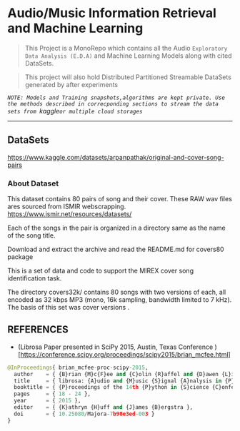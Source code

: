 # Audio/Music Information Retrieval and Machine Learning
> This Project is a MonoRepo which contains all the Audio `Exploratory Data Analysis (E.D.A)` and
> Machine Learning Models along with cited DataSets.

> This project will also hold Distributed Partitioned Streamable DataSets generated by after experiments

*`NOTE: Models and Training snapshots,algorithms are kept private. Use the methods described in correcponding sections to stream the data sets from `kaggle` or multiple cloud storages `*
____________________

## DataSets
https://www.kaggle.com/datasets/arpanpathak/original-and-cover-song-pairs 

### About Dataset
This dataset contains 80 pairs of song and their cover.
These RAW wav files ares sourced from ISMIR webscrapping.
https://www.ismir.net/resources/datasets/

Each of the songs in the pair is organized in a directory same as the name of the song title.

Download and extract the archive and read the README.md for covers80 package

This is a set of data and code to support the MIREX cover song 
identification task.

The directory covers32k/ contains 80 songs with two versions of 
each, all encoded as 32 kbps MP3 (mono, 16k sampling, bandwidth 
limited to 7 kHz). The basis of this set was cover versions .

## REFERENCES
* (Librosa Paper presented in SciPy 2015, Austin, Texas Conference  )[https://conference.scipy.org/proceedings/scipy2015/brian_mcfee.html]

```python
@InProceedings{ brian_mcfee-proc-scipy-2015,
  author    = { {B}rian {M}c{F}ee and {C}olin {R}affel and {D}awen {L}iang and {D}aniel {P}.{W}. {E}llis and {M}att {M}c{V}icar and {E}ric {B}attenberg and {O}riol {N}ieto },
  title     = { librosa: {A}udio and {M}usic {S}ignal {A}nalysis in {P}ython },
  booktitle = { {P}roceedings of the 14th {P}ython in {S}cience {C}onference },
  pages     = { 18 - 24 },
  year      = { 2015 },
  editor    = { {K}athryn {H}uff and {J}ames {B}ergstra },
  doi       = { 10.25080/Majora-7b98e3ed-003 }
}
```

